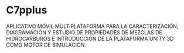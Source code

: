 # C7pplus
APLICATIVO MÓVIL MULTIPLATAFORMA PARA LA CARACTERIZACIÓN, DIAGRAMACIÓN Y ESTUDIO DE PROPIEDADES DE MEZCLAS DE HIDROCARBUROS E INTRODUCCIÓN DE LA PLATAFORMA UNITY 3D COMO MOTOR DE SIMULACIÓN.
